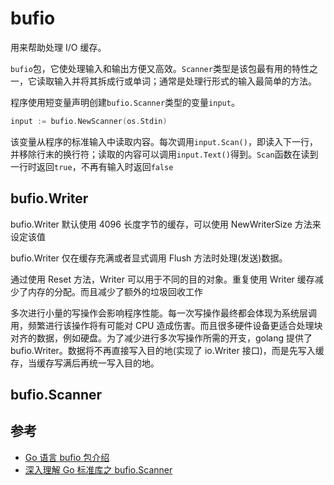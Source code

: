 # bufio

用来帮助处理 I/O 缓存。

`bufio`包，它使处理输入和输出方便又高效。`Scanner`类型是该包最有用的特性之一，它读取输入并将其拆成行或单词；通常是处理行形式的输入最简单的方法。

程序使用短变量声明创建`bufio.Scanner`类型的变量`input`。

```go
input := bufio.NewScanner(os.Stdin)
```

该变量从程序的标准输入中读取内容。每次调用`input.Scan()`，即读入下一行，并移除行末的换行符；读取的内容可以调用`input.Text()`得到。`Scan`函数在读到一行时返回`true`，不再有输入时返回`false`

## bufio.Writer

bufio.Writer 默认使用 4096 长度字节的缓存，可以使用 NewWriterSize 方法来设定该值

bufio.Writer 仅在缓存充满或者显式调用 Flush 方法时处理(发送)数据。

通过使用 Reset 方法，Writer 可以用于不同的目的对象。重复使用 Writer 缓存减少了内存的分配。而且减少了额外的垃圾回收工作

多次进行小量的写操作会影响程序性能。每一次写操作最终都会体现为系统层调用，频繁进行该操作将有可能对 CPU 造成伤害。而且很多硬件设备更适合处理块对齐的数据，例如硬盘。为了减少进行多次写操作所需的开支，golang 提供了 bufio.Writer。数据将不再直接写入目的地(实现了 io.Writer 接口)，而是先写入缓存，当缓存写满后再统一写入目的地。

## bufio.Scanner

## 参考

- [Go 语言 bufio 包介绍](https://studygolang.com/articles/11824)
- [深入理解 Go 标准库之 bufio.Scanner](https://studygolang.com/articles/11905)

